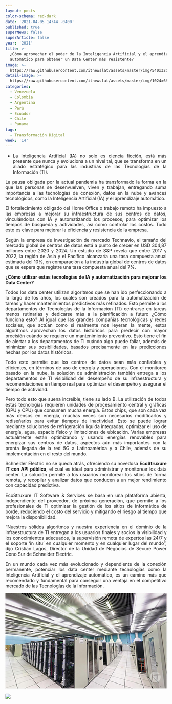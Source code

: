 ```yaml
---
layout: posts
color-schema: red-dark
date: '2021-04-05 14:44 -0400'
published: true
superNews: false
superArticle: false
year: '2021'
title: >-
  ¿Cómo aprovechar el poder de la Inteligencia Artificial y el aprendizaje
  automático para obtener un Data Center más resistente?
image: >-
  https://raw.githubusercontent.com/itnewslat/assets/master/img/540x320/Data-Centers-p.jpg
detail-image: >-
  https://raw.githubusercontent.com/itnewslat/assets/master/img/1024x680/Data-Centers-g.jpg
categories:
  - Venezuela
  - Colombia
  - Argentina
  - Perú
  - Ecuador
  - Chile
  - Panama
tags:
  - Transformación Digital
week: '14'
---
```

<ul style="list-style-type: disc; text-align: justify;">
	<li>La Inteligencia Artificial (IA) no solo es ciencia ficción, está más presente que nunca y evoluciona a un nivel tal, que se transforma en un aliado estratégico para las industrias de las Tecnologías de la Información (TI).</li>
</ul>
<p style="text-align: justify;">La pausa obligada por la actual pandemia ha transformado la forma en la que las personas se desenvuelven, viven y trabajan, entregando suma importancia a las tecnologías de conexión, datos en la nube y avances tecnológicos, como la Inteligencia Artificial (IA) y el aprendizaje automático.</p>
<p style="text-align: justify;">El fortalecimiento obligado del Home Office o trabajo remoto ha impuesto a las empresas a mejorar su infraestructura de sus centros de datos, vinculándolos con IA y automatizando los procesos, para optimizar los tiempos de búsqueda y actividades, así como controlar los costos. Todo esto es clave para mejorar la eficiencia y resistencia de la empresa.</p>
<p style="text-align: justify;">Según la empresa de investigación de mercado Technavio, el tamaño del mercado global de centros de datos está a punto de crecer en USD 304,87 millones entre 2020 y 2024. Un estudio de S&amp;P revela que entre 2017 y 2022, la región de Asia y el Pacífico alcanzaría una tasa compuesta anual estimada del 10%, en comparación a la industria global de centros de datos que se espera que registre una tasa compuesta anual del 7%.</p>
<p style="text-align: justify;"><strong>¿Cómo utilizar estas tecnologías de IA y automatización para mejorar los Data Center? </strong></p>
<p style="text-align: justify;">Todos los data center utilizan algoritmos que se han ido perfeccionando a lo largo de los años, los cuales son creados para la automatización de tareas y hacer mantenimientos predictivos más refinados. Esto permite a los departamentos de Tecnologías de la Información (TI) centrarse en tareas menos rutinarias y dedicarse más a la planificación a futuro ¿Cómo funciona esto? Al igual que las grandes compañías tecnológicas y redes sociales, que actúan como si realmente nos leyeran la mente, estos algoritmos aprovechan los datos históricos para predecir con mayor precisión cuándo se requiere un mantenimiento preventivo. Esto tiene el fin de alertar a los departamentos de TI cuándo algo puede fallar, además de minimizar sus posibilidades, basados precisamente en las predicciones hechas por los datos históricos.</p>
<p style="text-align: justify;">Todo esto permite que los centros de datos sean más confiables y eficientes, en términos de uso de energía y operaciones. Con el monitoreo basado en la nube, la solución de administración también entrega a los departamentos de TI visibilidad del desempeño de su infraestructura y recomendaciones en tiempo real para optimizar el desempeño y asegurar el tiempo de actividad.</p>
<p style="text-align: justify;">Pero todo esto que suena increíble, tiene su lado B. La utilización de todos estas tecnologías requieren unidades de procesamiento central y gráficas (GPU y CPU) que consumen mucha energía. Estos chips, que son cada vez más densos en energía, muchas veces son necesarios modificarlos y rediseñarlos para evitar tiempos de inactividad. Esto se puede lograr mediante soluciones de refrigeración líquida integradas, optimizar el uso de energía, agua, espacio físico y limitaciones de ubicación. Varias empresas actualmente están optimizando y usando energías renovables para energizar sus centros de datos, aspectos aún más importantes con la pronta llegada de la red 5G a Latinoamérica y a Chile, además de su implementación en el resto del mundo.</p>
<p style="text-align: justify;">Schneider Electric no se queda atrás, ofreciendo su novedosa <strong>EcoStruxure IT con API pública</strong>, el cual es ideal para administrar y monitorear los data center. La solución permite a los usuarios monitorear los sitios de forma remota, y recopilar y analizar datos que conducen a un mejor rendimiento con capacidad predictiva.</p>
<p style="text-align: justify;">EcoStruxure IT Software &amp; Services se basa en una plataforma abierta, independiente del proveedor, de próxima generación, que permite a los profesionales de TI optimizar la gestión de los sitios de informática de borde, reduciendo el costo del servicio y mitigando el riesgo al tiempo que mejora la disponibilidad.</p>
<p style="text-align: justify;">“Nuestros sólidos algoritmos y nuestra experiencia en el dominio de la infraestructura de TI entregan a los usuarios finales y socios la visibilidad y los conocimientos adecuados, la supervisión remota de expertos las 24/7 y el soporte ‘in situ’ en cualquier momento y en cualquier lugar del mundo”, dijo Cristian Lagos, Director de la Unidad de Negocios de Secure Power Cono Sur de Schneider Electric.</p>
<p style="text-align: justify;">En un mundo cada vez más evolucionado y dependiente de la conexión permanente, potenciar los data center mediante tecnologías como la Inteligencia Artificial y el aprendizaje automático, es un camino más que recomendado y fundamental para conseguir una ventaja en el competitivo mercado de las Tecnologías de la Información.</p>

![](https://raw.githubusercontent.com/itnewslat/assets/master/img/540x320/Data-Centers-p.jpg)

<img src="https://tracker.metricool.com/c3po.jpg?hash=56f88a41e39ab42c063cc51676587a04"/>
